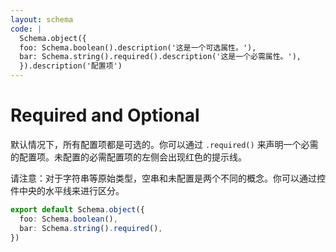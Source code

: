 ```yaml
---
layout: schema
code: |
  Schema.object({
  foo: Schema.boolean().description('这是一个可选属性。'),
  bar: Schema.string().required().description('这是一个必需属性。'),
  }).description('配置项')
---
```


# Required and Optional

默认情况下，所有配置项都是可选的。你可以通过 `.required()` 来声明一个必需的配置项。未配置的必需配置项的左侧会出现红色的提示线。

请注意：对于字符串等原始类型，空串和未配置是两个不同的概念。你可以通过控件中央的水平线来进行区分。

```ts
export default Schema.object({
  foo: Schema.boolean(),
  bar: Schema.string().required(),
})
```
